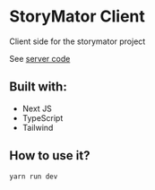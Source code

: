 # StoryMator Client

Client side for the storymator project

See [server code](https://github.com/Alwurts/Story-Points-Server)

## Built with: 
- Next JS
- TypeScript
- Tailwind

## How to use it?

```bash
yarn run dev
```
